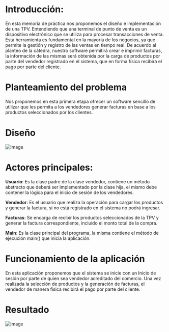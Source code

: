 # Introducción:
En esta memoria de práctica nos proponemos el diseño e implementación de una TPV.  Entendiendo que una terminal de punto de venta es un dispositivo electrónico que se utiliza para procesar transacciones de venta. Esta herramienta es fundamental en la mayoría de los negocios, ya que permite la gestión y registro de las ventas en tiempo real. 
De acuerdo al planteo de la cátedra, nuestro software permitirá crear e imprimir facturas, la información de las mismas será obtenida por la carga de productos por parte del vendedor registrado en el sistema, que en forma física recibirá el pago por parte del cliente.

# Planteamiento del problema

Nos proponemos en esta primera etapa ofrecer un software sencillo de utilizar que les permita a los vendedores generar facturas en base a los productos seleccionados por los clientes.

# Diseño

![image](https://github.com/AlejandroGazzola/TPV_UNaB/assets/124055626/338564bc-057f-4a13-b23f-98687e7d343b)

# Actores principales:

__Usuario__: Es la clase padre de la clase vendedor, contiene un método abstracto que deberá ser implementado por la clase hija, el mismo debe contener la lógica para el inicio de sesión de los vendedores.

__Vendedor__: Es el usuario que realiza la operación para cargar los productos y generar la factura, si no está registrado en el sistema no podrá ingresar.

__Facturas__: Se encarga de recibir los productos seleccionados de la TPV y generar la factura correspondiente, incluido el monto total de la compra.

__Main__: Es la clase principal del programa, la misma contiene el método de ejecución main() que inicia la aplicación.


# Funcionamiento de la aplicación

En esta aplicación proponemos que el sistema se inicie con un Inicio de sesión por parte de quien sea vendedor acreditado del comercio.
Una vez realizada la selección de productos y la generación de facturas, el vendedor de manera física recibirá el pago por parte del cliente.

# Resultado

![image](https://github.com/AlejandroGazzola/TPV_UNaB/assets/124055626/580fb333-3e39-45dd-b41a-faf770c41877)

